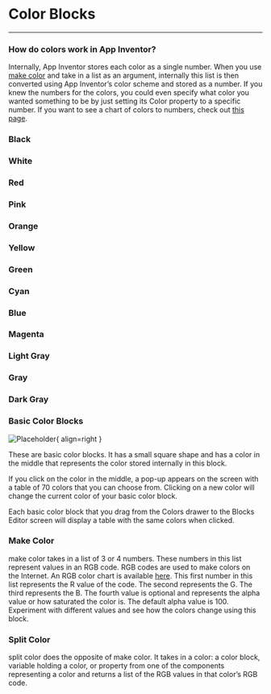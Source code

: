 # Color Blocks

---

### How do colors work in App Inventor?
Internally, App Inventor stores each color as a single number. When you use [make color](#make-color) and take in a list as an argument, internally this list is then converted using App Inventor’s color scheme and stored as a number. If you knew the numbers for the colors, you could even specify what color you wanted something to be by just setting its Color property to a specific number. If you want to see a chart of colors to numbers, check out [this page](http://appinventor.mit.edu/explore/app-inventor-color-chart).

### Black

<div id = "color_black" type = "ai-2-block"></div>

### White

<div id = "color_white" type = "ai-2-block"></div>

### Red

<div id = "color_red" type = "ai-2-block"></div>

### Pink

<div id = "color_pink" type = "ai-2-block"></div>

### Orange

<div id = "color_orange" type = "ai-2-block"></div>

### Yellow

<div id = "color_yellow" type = "ai-2-block"></div>

### Green

<div id = "color_green" type = "ai-2-block"></div>

### Cyan

<div id = "color_cyan" type = "ai-2-block"></div>

### Blue

<div id = "color_blue" type = "ai-2-block"></div>

### Magenta

<div id = "color_magenta" type = "ai-2-block"></div>

### Light Gray

<div id = "color_light_gray" type = "ai-2-block"></div>

### Gray

<div id = "color_gray" type = "ai-2-block"></div>

### Dark Gray

<div id = "color_dark_gray" type = "ai-2-block"></div>

### Basic Color Blocks

![Placeholder](http://ai2.appinventor.mit.edu/reference/blocks/images/colors/colorblock.gif){ align=right }

These are basic color blocks. It has a small square shape and has a color in the middle that represents the color stored internally in this block.

If you click on the color in the middle, a pop-up appears on the screen with a table of 70 colors that you can choose from. Clicking on a new color will change the current color of your basic color block.

Each basic color block that you drag from the Colors drawer to the Blocks Editor screen will display a table with the same colors when clicked.

### Make Color

<div id = "color_make_color" type = "ai-2-block"></div>

make color takes in a list of 3 or 4 numbers. These numbers in this list represent values in an RGB code. RGB codes are used to make colors on the Internet. An RGB color chart is available [here](https://sites.google.com/view/metricrat-ai2/scraps/android-and-html-colour-codes). This first number in this list represents the R value of the code. The second represents the G. The third represents the B. The fourth value is optional and represents the alpha value or how saturated the color is. The default alpha value is 100. Experiment with different values and see how the colors change using this block.

### Split Color

<div id = "color_split_color" type = "ai-2-block"></div>

split color does the opposite of make color. It takes in a color: a color block, variable holding a color, or property from one of the components representing a color and returns a list of the RGB values in that color’s RGB code.